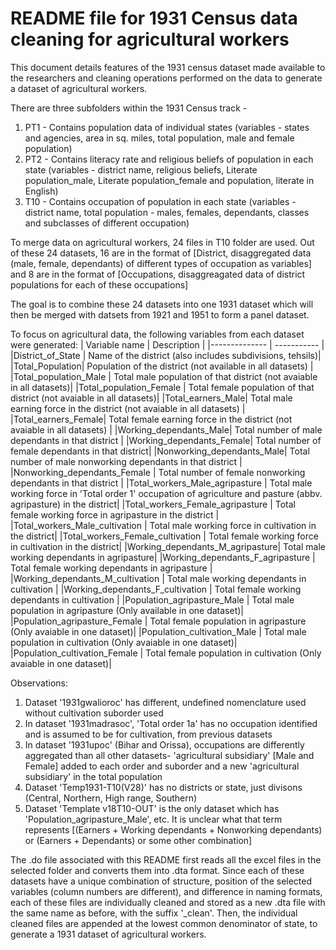 # README file for 1931 Census data cleaning for agricultural workers

This document details features of the 1931 census dataset made available to the researchers and cleaning operations performed on the data to generate a dataset of agricultural workers.

There are three subfolders within the 1931 Census track - 
1. PT1 - Contains population data of individual states (variables - states and agencies, area in sq. miles, total population, male and female population)
2. PT2 - Contains literacy rate and religious beliefs of population in each state (variables - district name, religious beliefs, Literate population_male, Literate population_female and population, literate in English)
3. T10 - Contains occupation of population in each state (variables - district name, total population - males, females, dependants, classes and subclasses of different occupation)

To merge data on agricultural workers, 24 files in T10 folder are used. Out of these 24 datasets, 16 are in the format of [District, disaggregated data (male, female, dependants) of different types of occupation as variables] and 8 are in the format of [Occupations, disaggreagated data of district populations for each of these occupations]

The goal is to combine these 24 datasets into one 1931 dataset which will then be merged with datsets from 1921 and 1951 to form a panel dataset.

To focus on agricultural data, the following variables from each dataset were generated:
| Variable name | Description |
|-------------- | ----------- |
|District_of_State | Name of the district (also includes subdivisions, tehsils)|
|Total_Population| Population of the district (not available in all datasets) |
|Total_population_Male | Total male population of that district (not avaiable in all datasets)|
|Total_population_Female | Total female population of that district (not avaiable in all datasets)|
|Total_earners_Male| Total male earning force in the district (not avaiable in all datasets) |
|Total_earners_Female| Total female earning force in the district (not avaiable in all datasets)  |
|Working_dependants_Male| Total number of male dependants in that district |
|Working_dependants_Female| Total number of female dependants in that district|
|Nonworking_dependants_Male| Total number of male nonworking dependants in that district |
|Nonworking_dependants_Female | Total number of female nonworking dependants in that district |
|Total_workers_Male_agripasture | Total male working force in 'Total order 1' occupation of agriculture and pasture (abbv. agripasture) in the district|
|Total_workers_Female_agripasture | Total female working force in agripasture in the district |
|Total_workers_Male_cultivation | Total male working force in cultivation in the district|
|Total_workers_Female_cultivation |  Total female working force in cultivation in the district|
|Working_dependants_M_agripasture| Total male working dependants in agripasture|
|Working_dependants_F_agripasture | Total female working dependants in agripasture |
|Working_dependants_M_cultivation | Total male working dependants in cultivation |
|Working_dependants_F_cultivation | Total female working dependants in cultivation |
|Population_agripasture_Male | Total male population in agripasture (Only available in one dataset)|
|Population_agripasture_Female | Total female population in agripasture (Only avaiable in one dataset)|
|Population_cultivation_Male | Total male population in cultivation (Only avaiable in one dataset)|
|Population_cultivation_Female | Total female population in cultivation (Only avaiable in one dataset)|

Observations:
1. Dataset '1931gwalioroc' has different, undefined nomenclature used without cultivation suborder used
2. In dataset '1931madrasoc', 'Total order 1a' has no occupation identified and is assumed to be for cultivation, from previous datasets
3. In dataset '1931upoc' (Bihar and Orissa), occupations are differently aggregated than all other datasets- 'agricultural subsidiary' [Male and Female] added to each order and suborder and a new 'agricultural subsidiary' in the total population
4. Dataset 'Temp1931-T10(V28)' has no districts or state, just divisons (Central, Northern, High range, Southern)
5. Dataset 'Template v18T10-OUT' is the only dataset which has 'Population_agripasture_Male', etc. It is unclear what that term represents [(Earners + Working dependants + Nonworking dependants) or (Earners + Dependants) or some other combination]

The .do file associated with this README first reads all the excel files in the selected folder and converts them into .dta format. Since each of these datasets have a unique combination of structure, position of the selected variables (column numbers are different), and difference in naming formats, each of these files are individually cleaned and stored as a new .dta file with the same name as before, with the suffix '_clean'. Then, the individual cleaned files are appended at the lowest common denominator of state, to generate a 1931 dataset of agricultural workers. 

